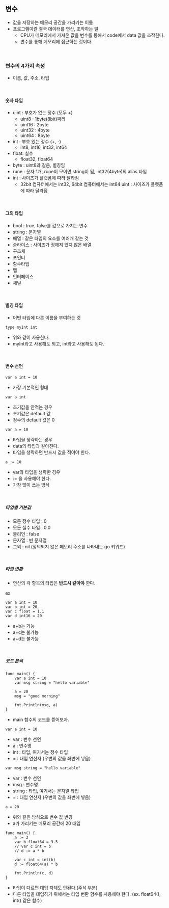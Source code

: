 ## 변수 

-  값을 저장하는 메모리 공간을 가리키는 이름 
- 프로그램이란 결국 데이터를 연산, 조작하는 일 
    - CPU가 메모리에서 가져온 값을 변수를 통해서 code에서 data 값을 조작한다. 
    - 변수를 통해 메모리에 접근하는 것이다.
<br>

### 변수의 4가지 속성 

- 이름, 값, 주소, 타입 
<br>

#### 숫자 타입 

- uint : 부호가 없는 정수 (모두 +) 
    - uint8 : 1byte(8bit)짜리 
    - uint16 : 2byte 
    - uint32 : 4byte 
    - uint64 : 8byte 
- int : 부호 있는 정수 (+, -) 
    - int8, int16, int32, int64 
- float: 실수
    - float32, float64 
- byte : uint8과 같음, 별칭임 
- rune : 문자 1개, rune이 모이면 string이 됨, int32(4byte)의 alias 타입 
- int : 사이즈가 플랫폼에 따라 달라짐 
    - 32bit 컴퓨터에서는 int32, 64bit 컴퓨터에서는 int64 
uint : 사이즈가 플랫폼에 따라 달라짐 
<br>

#### 그외 타입 

- bool : true, false를 값으로 가지는 변수 
- string : 문자열 
- 배열 : 같은 타입의 요소를 여러개 같는 것 
- 슬라이스 : 사이즈가 정해져 있지 않은 배열 
- 구조체 
- 포인터 
- 함수타입
- 맵
- 인터페이스
- 채널 
<br>

#### 별칭 타입 

- 어떤 타입에 다른 이름을 부여하는 것 

```
type myInt int 
```
- 위와 같이 사용한다. 
- myInt라고 사용해도 되고, int라고 사용해도 된다.
<br> 

#### 변수 선언 

```
var a int = 10 
```
- 가장 기본적인 형태 

```
var a int
```
- 초기값을 안적는 경우 
- 초기값은 default 값 
- 정수의 default 값은 0 

```
var a = 10 
```
- 타입을 생략하는 경우 
- data의 타입과 같아진다. 
- 타입을 생략하면 반드시 값을 적어야 한다. 

```
a := 10 
```
- var와 타입을 생략한 경우 
- := 을 사용해야 한다. 
- 가장 많이 쓰는 방식 
<br>

##### 타입별 기본값 

- 모든 정수 타입 : 0 
- 모든 실수 타입 : 0.0 
- 불리언 : false 
- 문자열 : 빈 문자열 
- 그외 : nil (정의되지 않은 메모리 주소를 나타내는 go 키워드)
<br>

##### 타입 변환 

- 연산의 각 항목의 타입은 **반드시 같아야** 한다. 

ex. 
```
var a int = 10
var b int = 20 
var c float = 1.1
var d int16 = 20 
```
- a+b는 가능 
- a+c는 불가능 
- a+d는 불가능 
<br>

##### 코드 분석 

```
func main() {
	var a int = 10
	var msg string = "hello variable"

	a = 20
	msg = "good morning"

	fmt.Println(msg, a)
}
```

- main 함수의 코드를 뜯어보자. 

```
var a int = 10 
```

- var : 변수 선언 
- a : 변수명 
- int : 타입, 여기서는 정수 타입  
- = : 대입 연산자 (우변의 값을 좌변에 넣음) 

```
var msg string = "hello variable"
```

- var : 변수 선언 
- msg : 변수명 
- string : 타입, 여기서는 문자열 타입  
- = : 대입 연산자 (우변의 값을 좌변에 넣음)

```
a = 20 
```

- 위와 같은 방식으로 변수 값 변경 
- a가 가리키는 메모리 공간에 20 대입 

```
func main() {
	a := 3
	var b float64 = 3.5
	// var c int = b
	// d := a * b

	var c int = int(b)
	d := float64(a) * b

	fmt.Println(c, d)
}
```

- 타입이 다르면 대입 자체도 안된다.(주석 부분) 
- 다른 타입을 대입하기 위해서는 타입 변환 함수를 사용해야 한다. (ex. float64(), int() 같은 함수) 
